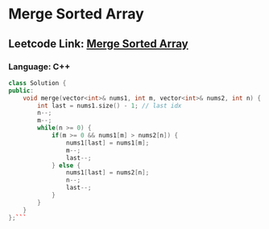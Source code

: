# Merge Sorted Array

## Leetcode Link: [Merge Sorted Array](https://leetcode.com/problems/merge-sorted-array/)
### Language: C++

```cpp
class Solution {
public:
    void merge(vector<int>& nums1, int m, vector<int>& nums2, int n) {
        int last = nums1.size() - 1; // last idx
        n--;
        m--;
        while(n >= 0) {
            if(m >= 0 && nums1[m] > nums2[n]) {
                nums1[last] = nums1[m];
                m--;
                last--;
            } else {
                nums1[last] = nums2[n];
                n--;
                last--;
            }
        }
    }
};```



